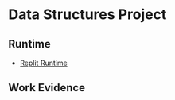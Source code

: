 # Data Structures Project

## Runtime
- [Replit Runtime](https://replit.com/@nicm21/nicrepo-3)

## Work Evidence

